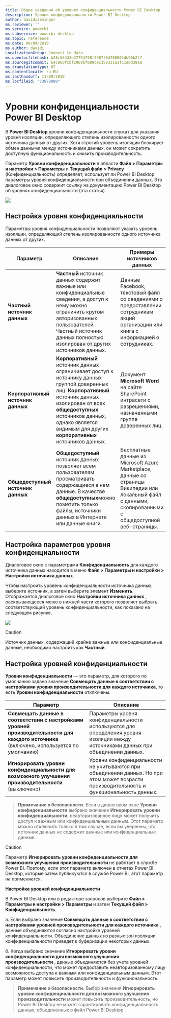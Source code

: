 ```yaml
---
title: Общие сведения об уровнях конфиденциальности Power BI Desktop
description: Уровни конфиденциальности Power BI Desktop
author: davidiseminger
ms.reviewer: ''
ms.service: powerbi
ms.subservice: powerbi-desktop
ms.topic: reference
ms.date: 09/09/2019
ms.author: davidi
LocalizationGroup: Connect to data
ms.openlocfilehash: b28c56433e27794798f2907f0d780002db96b2f7
ms.sourcegitcommit: 64c860fcbf2969bf089cec358331a1fc1e0d39a8
ms.translationtype: HT
ms.contentlocale: ru-RU
ms.lasthandoff: 11/09/2019
ms.locfileid: "73878080"
---
```

# <a name="power-bi-desktop-privacy-levels"></a>Уровни конфиденциальности Power BI Desktop
В **Power BI Desktop** уровни конфиденциальности служат для указания уровня изоляции, определяющего степень изолированности одного источника данных от других. Хотя строгий уровень изоляции блокирует обмен данными между источниками данных, он может сократить доступную функциональность и снизить производительность.

Параметр **Уровни конфиденциальности** в области **Файл > Параметры и настройки > Параметры** и **Текущий файл > Privacy** (Конфиденциальность) определяет, использует ли Power BI Desktop параметры уровня конфиденциальности при объединении данных. Это диалоговое окно содержит ссылку на документацию Power BI Desktop об уровнях конфиденциальности (эта статья).

![](media/desktop-privacy-levels/desktop_privacylevels1.png)

## <a name="configure-a-privacy-level"></a>Настройка уровня конфиденциальности
Параметры уровня конфиденциальности позволяют указать уровень изоляции, определяющий степень изолированности одного источника данных от других.

| Параметр | Описание | Примеры источников данных |
| --- | --- | --- |
| **Частный источник данных** |**Частный** источник данных содержит важные или конфиденциальные сведения, а доступ к нему можно ограничить кругом авторизованных пользователей. Частный источник данных полностью изолирован от других источников данных. |Данные Facebook, текстовый файл со сведениями о предоставлении сотрудникам акций организации или книга с информацией о сотрудниках. |
| **Корпоративный источник данных** |**Корпоративный** источник данных ограничивает доступ к источнику данных группой доверенных лиц. **Корпоративный** источник данных изолирован от всех **общедоступных** источников данных, однако является видимым для других **корпоративных** источников данных. |Документ **Microsoft Word** на сайте SharePoint интрасети с разрешениями, назначенными группе доверенных лиц. |
| **Общедоступный источник данных** |**Общедоступный** источник данных позволяет всем пользователям просматривать содержащиеся в нем данные. В качестве **общедоступных**можно пометить только файлы, источники данных в Интернете или данные книги. |Бесплатные данные из Microsoft Azure Marketplace, данные со страницы Википедии или локальный файл с данными, скопированными с общедоступной веб-страницы. |

## <a name="configure-privacy-level-settings"></a>Настройка параметров уровня конфиденциальности
Диалоговое окно с параметрами **Конфиденциальность** для каждого источника данных находится в меню **Файл > Параметры и настройки > Настройки источника данных**.

Чтобы настроить уровень конфиденциальности источника данных, выберите источник, а затем выберите элемент **Изменить**. Отображается диалоговое окно **Настройки источника данных** , раскрывающееся меню в нижней части которого позволяет выбрать соответствующий уровень конфиденциальности, как показано на следующем рисунке.

![](media/desktop-privacy-levels/desktop_privacylevels2.png)

> [!CAUTION]
> Источник данных, содержащий крайне важные или конфиденциальные данные, необходимо настроить как **Частный**.
> 

## <a name="configure-privacy-levels"></a>Настройка уровней конфиденциальности
**Уровни конфиденциальности** — это параметр, для которого по умолчанию задано значение **Совмещать данные в соответствии с настройками уровня производительности для каждого источника**, то есть **Уровни конфиденциальности** отключены.

| Параметр | Описание |
| --- | --- |
| **Совмещать данные в соответствии с настройками уровней производительности для каждого источника** (включено, используется по умолчанию) |Параметры уровня конфиденциальности используются для определения уровня изоляции между источниками данных при объединении данных. |
| **Игнорировать уровни конфиденциальности для возможного улучшения производительности** (выключено) |Уровни конфиденциальности не учитываются при объединении данных. Но при этом может возрасти производительность и функциональность данных. |

> **Примечание о безопасности.** Если в диалоговом окне **Уровни конфиденциальности** выбрано значение **Игнорировать уровни конфиденциальности**, неавторизованное лицо может получить доступ к важным или конфиденциальным данным. Этот параметр можно *отключить* только в том случае, если вы уверенны, что источник данных не содержит важные или конфиденциальные данные.
> 
> 

> [!CAUTION]
> Параметр **Игнорировать уровни конфиденциальности для возможного улучшения производительности** не работает в службе Power BI. Поэтому, если этот параметр включен в отчетах Power BI Desktop, которые затем публикуются в службе Power BI, этот параметр *не* применяется.
> 

**Настройка уровней конфиденциальности**

В Power BI Desktop или в редакторе запросов выберите **Файл > Параметры и настройки > Параметры** и затем **Текущий файл > Конфиденциальность**.

а. Если выбрано значение **Совмещать данные в соответствии с настройками уровней производительности для каждого источника** , данные объединяются согласно настройке уровней конфиденциальности. Объединение данных из разных зон изоляции конфиденциальности приведет к буферизации некоторых данных.

б. Когда выбрано значение **Игнорировать уровни конфиденциальности для возможного улучшения производительности** , данные объединяются без учета уровней конфиденциальности, что может предоставить неавторизованному лицу возможность доступа к важным или конфиденциальным данным. Этот параметр может повысить производительность и функциональность.

> **Примечание о безопасности.** Выбор значения **Игнорировать уровни конфиденциальности для возможного улучшения производительности** может повысить производительность, но Power BI Desktop не может гарантировать конфиденциальность данных, объединенных в файл Power BI Desktop.
> 
> 

